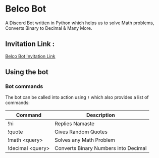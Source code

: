 # Belco Bot
A Discord Bot written in Python which helps us to solve Math problems, Converts Binary to Decimal & Many More.

## Invitation Link :
[Belco Bot Invitation Link](https://discord.com/api/oauth2/authorize?client_id=847096639704793153&permissions=0&scope=bot)

## Using the bot
### Bot commands
The bot can be called into action using `!` which also provides a list of commands:

Command       | Description
------------- | -------------
!hi           | Replies Namaste
!quote        | Gives Random Quotes
!math \<query\>   | Solves any Math Problem
!decimal \<query\>  | Converts Binary Numbers into Decimal
